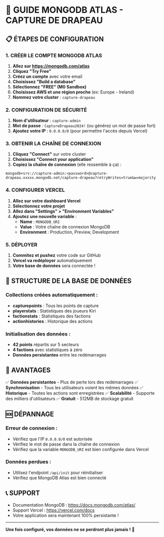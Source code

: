 # 🚀 GUIDE MONGODB ATLAS - CAPTURE DE DRAPEAU

## 📋 ÉTAPES DE CONFIGURATION

### 1. CRÉER LE COMPTE MONGODB ATLAS

1. **Allez sur https://mongodb.com/atlas**
2. **Cliquez "Try Free"**
3. **Créez un compte** avec votre email
4. **Choisissez "Build a database"**
5. **Sélectionnez "FREE" (M0 Sandbox)**
6. **Choisissez AWS et une région proche** (ex: Europe - Ireland)
7. **Nommez votre cluster** : `capture-drapeau`

### 2. CONFIGURATION DE SÉCURITÉ

1. **Nom d'utilisateur** : `capture-admin`
2. **Mot de passe** : `CaptureDrapeau2024!` (ou générez un mot de passe fort)
3. **Ajoutez votre IP** : `0.0.0.0/0` (pour permettre l'accès depuis Vercel)

### 3. OBTENIR LA CHAÎNE DE CONNEXION

1. **Cliquez "Connect"** sur votre cluster
2. **Choisissez "Connect your application"**
3. **Copiez la chaîne de connexion** (elle ressemble à ça) :
```
mongodb+srv://capture-admin:<password>@capture-drapeau.xxxxx.mongodb.net/capture-drapeau?retryWrites=true&w=majority
```

### 4. CONFIGURER VERCEL

1. **Allez sur votre dashboard Vercel**
2. **Sélectionnez votre projet**
3. **Allez dans "Settings" > "Environment Variables"**
4. **Ajoutez une nouvelle variable** :
   - **Name** : `MONGODB_URI`
   - **Value** : Votre chaîne de connexion MongoDB
   - **Environment** : Production, Preview, Development

### 5. DÉPLOYER

1. **Commitez et pushez** votre code sur GitHub
2. **Vercel va redéployer** automatiquement
3. **Votre base de données** sera connectée !

## 🔧 STRUCTURE DE LA BASE DE DONNÉES

### Collections créées automatiquement :

- **capturepoints** : Tous les points de capture
- **playerstats** : Statistiques des joueurs Kiri
- **factionstats** : Statistiques des factions
- **actionhistories** : Historique des actions

### Initialisation des données :

- **42 points** répartis sur 5 secteurs
- **4 factions** avec statistiques à zéro
- **Données persistantes** entre les redémarrages

## 🎯 AVANTAGES

✅ **Données persistantes** - Plus de perte lors des redémarrages
✅ **Synchronisation** - Tous les utilisateurs voient les mêmes données
✅ **Historique** - Toutes les actions sont enregistrées
✅ **Scalabilité** - Supporte des milliers d'utilisateurs
✅ **Gratuit** - 512MB de stockage gratuit

## 🆘 DÉPANNAGE

### Erreur de connexion :
- Vérifiez que l'IP `0.0.0.0/0` est autorisée
- Vérifiez le mot de passe dans la chaîne de connexion
- Vérifiez que la variable `MONGODB_URI` est bien configurée dans Vercel

### Données perdues :
- Utilisez l'endpoint `/api/init` pour réinitialiser
- Vérifiez que MongoDB Atlas est bien connecté

## 📞 SUPPORT

- Documentation MongoDB : https://docs.mongodb.com/atlas/
- Support Vercel : https://vercel.com/docs
- Votre application sera maintenant 100% persistante !

---

**Une fois configuré, vos données ne se perdront plus jamais !** 🎉

